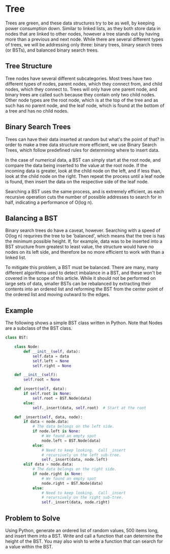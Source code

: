 # Tree

Trees are green, and these data structures try to be as well, by keeping power consumption down. Similar to linked lists, as they both store data in nodes that are linked to other nodes, however a tree stands out by having more than a previous and next node. While there are several different types of trees, we will be addressing only three: binary trees, binary search trees (or BSTs), and balanced binary search trees.

## Tree Structure

Tree nodes have several different subcategories. Most trees have two different types of nodes, parent nodes, which they connect from, and child nodes, which they connect to. Trees will only have one parent node, and binary trees are called such because they contain only two child nodes. Other node types are the root node, which is at the top of the tree and as such has no parent node, and the leaf node, which is found at the bottom of a tree and has no child nodes.

## Binary Search Trees

Trees can have their data inserted at random but what's the point of that? In order to make a tree data structure more efficient, we use Binary Search Trees, which follow predefined rules for determining where to insert data.

In the case of numerical data, a BST can simply start at the root node, and compare the data being inserted to the value at the root node. If the incoming data is greater, look at the child node on the left, and if less than, look at the child node on the right. Then repeat the process until a leaf node is found, then insert the data on the respective side of the leaf node.

Searching a BST uses the same process, and is extremely efficient, as each recursive operation cuts the number of possible addresses to search for in half, indicating a performance of O(log n).

## Balancing a BST

Binary search trees do have a caveat, however. Searching with a speed of O(log n) requrires the tree to be 'balanced', which means that the tree is has the minimum possible height. If, for example, data was to be inserted into a BST structure from greatest to least value, the structure would have no nodes on its left side, and therefore be no more efficient to work with than a linked list.

To mitigate this problem, a BST must be balanced. There are many, many different algorithms used to detect imbalance in a BST, and these won't be covered in the scope of this article. While it should not be performed on large sets of data, smaller BSTs can be rebalanced by extracting their contents into an ordered list and reforming the BST from the center point of the ordered list and moving outward to the edges.

## Example

The following shows a simple BST class written in Python. Note that Nodes are a subclass of the BST class.

```python
class BST:

    class Node:
        def __init__(self, data):
            self.data = data
            self.left = None
            self.right = None

    def __init__(self):
        self.root = None

    def insert(self, data):
        if self.root is None:
            self.root = BST.Node(data)
        else:
            self._insert(data, self.root)  # Start at the root

    def _insert(self, data, node):
        if data < node.data:
            # The data belongs on the left side.
            if node.left is None:
                # We found an empty spot
                node.left = BST.Node(data)
            else:
                # Need to keep looking.  Call _insert
                # recursively on the left sub-tree.
                self._insert(data, node.left)
        elif data > node.data:
            # The data belongs on the right side.
            if node.right is None:
                # We found an empty spot
                node.right = BST.Node(data)
            else:
                # Need to keep looking.  Call _insert
                # recursively on the right sub-tree.
                self._insert(data, node.right)
```

## Problem to Solve

Using Python, generate an ordered list of random values, 500 items long, and insert them into a BST. Write and call a function that can determine the height of the BST. You may also wish to write a function that can search for a value within the BST.